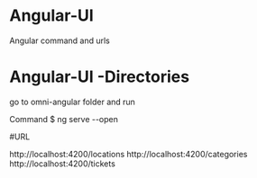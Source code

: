 # Angular-UI

 

Angular command and urls
# Angular-UI -Directories
go to omni-angular folder and run

Command
    $ ng serve --open

#URL


http://localhost:4200/locations
http://localhost:4200/categories
http://localhost:4200/tickets


